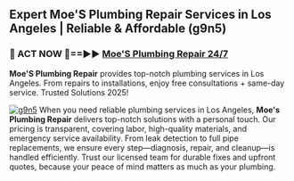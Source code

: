 ## Expert Moe'S Plumbing Repair Services in Los Angeles | Reliable & Affordable (g9n5)  

<h3>🚿 ACT NOW 🌟==►► <a href="https://tinyurl.com/2ne6vx2x" rel="nofollow">Moe'S Plumbing Repair 24/7</a></h3>

**Moe'S Plumbing Repair** provides top-notch plumbing services in Los Angeles. From repairs to installations, enjoy free consultations + same-day service. Trusted Solutions 2025!

[![g9n5](https://i.imgur.com/4PFF4AK.jpeg)](https://tinyurl.com/2ne6vx2x)
When you need reliable plumbing services in Los Angeles, **Moe's Plumbing Repair** delivers top-notch solutions with a personal touch. Our pricing is transparent, covering labor, high-quality materials, and emergency service availability. From leak detection to full pipe replacements, we ensure every step—diagnosis, repair, and cleanup—is handled efficiently. Trust our licensed team for durable fixes and upfront quotes, because your peace of mind matters as much as your plumbing.